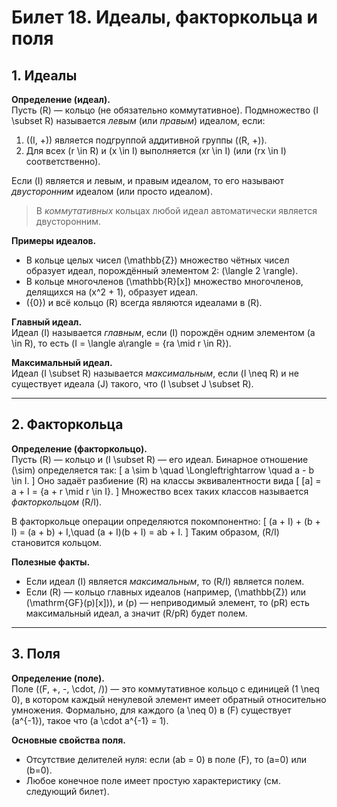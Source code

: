 # Билет 18. Идеалы, факторкольца и поля

## 1. Идеалы

**Определение (идеал).**  
Пусть \(R\) — кольцо (не обязательно коммутативное). Подмножество \(I \subset R\) называется *левым* (или *правым*) идеалом, если:
1. \((I, +)\) является подгруппой аддитивной группы \((R, +)\).
2. Для всех \(r \in R\) и \(x \in I\) выполняется \(xr \in I\) (или \(rx \in I\) соответственно).

Если \(I\) является и левым, и правым идеалом, то его называют *двусторонним* идеалом (или просто идеалом).  
> В *коммутативных* кольцах любой идеал автоматически является двусторонним.

**Примеры идеалов.**  
- В кольце целых чисел \(\mathbb{Z}\) множество чётных чисел образует идеал, порождённый элементом 2: \(\langle 2 \rangle\).
- В кольце многочленов \(\mathbb{R}[x]\) множество многочленов, делящихся на \(x^2 + 1\), образует идеал.
- \(\{0\}\) и всё кольцо \(R\) всегда являются идеалами в \(R\).

**Главный идеал.**  
Идеал \(I\) называется *главным*, если \(I\) порождён одним элементом \(a \in R\), то есть \(I = \langle a\rangle = \{ra \mid r \in R\}\).

**Максимальный идеал.**  
Идеал \(I \subset R\) называется *максимальным*, если \(I \neq R\) и не существует идеала \(J\) такого, что \(I \subset J \subset R\).

---

## 2. Факторкольца

**Определение (факторкольцо).**  
Пусть \(R\) — кольцо и \(I \subset R\) — его идеал. Бинарное отношение \(\sim\) определяется так:
\[
a \sim b \quad \Longleftrightarrow \quad a - b \in I.
\]
Оно задаёт разбиение \(R\) на классы эквивалентности вида
\[
[a] = a + I = \{a + r \mid r \in I\}.
\]
Множество всех таких классов называется *факторкольцом* \(R/I\).

В факторкольце операции определяются покомпонентно:
\[
(a + I) + (b + I) = (a + b) + I,\quad
(a + I)(b + I) = ab + I.
\]
Таким образом, \(R/I\) становится кольцом.

**Полезные факты.**  
- Если идеал \(I\) является *максимальным*, то \(R/I\) является полем.  
- Если \(R\) — кольцо главных идеалов (например, \(\mathbb{Z}\) или \(\mathrm{GF}(p)[x]\)), и \(p\) — неприводимый элемент, то \(pR\) есть максимальный идеал, а значит \(R/pR\) будет полем.

---

## 3. Поля

**Определение (поле).**  
Поле \((F, +, -, \cdot, /)\) — это коммутативное кольцо с единицей \(1 \neq 0\), в котором каждый ненулевой элемент имеет обратный относительно умножения. Формально, для каждого \(a \neq 0\) в \(F\) существует \(a^{-1}\), такое что \(a \cdot a^{-1} = 1\).

**Основные свойства поля.**  
- Отсутствие делителей нуля: если \(ab = 0\) в поле \(F\), то \(a=0\) или \(b=0\).  
- Любое конечное поле имеет простую характеристику (см. следующий билет).
